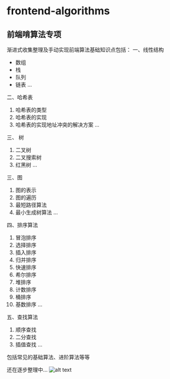 # frontend-algorithms

## 前端啃算法专项

渐进式收集整理及手动实现前端算法基础知识点包括：
一、线性结构

- 数组
- 栈
- 队列
- 链表
  ...

二、哈希表

1. 哈希表的类型
2. 哈希表的实现
3. 哈希表的实现地址冲突的解决方案
   ...

三、 树

1. 二叉树
2. 二叉搜索树
3. 红黑树
   ...

三、图

1. 图的表示
2. 图的遍历
3. 最短路径算法
4. 最小生成树算法
   ...

四、排序算法

1. 冒泡排序
2. 选择排序
3. 插入排序
4. 归并排序
5. 快速排序
6. 希尔排序
7. 堆排序
8. 计数排序
9. 桶排序
10. 基数排序
    ...

五、查找算法

1. 顺序查找
2. 二分查找
3. 插值查找
   ...

包括常见的基础算法、进阶算法等等

还在逐步整理中...
![alt text](images/前端数据结构和算法.png)
